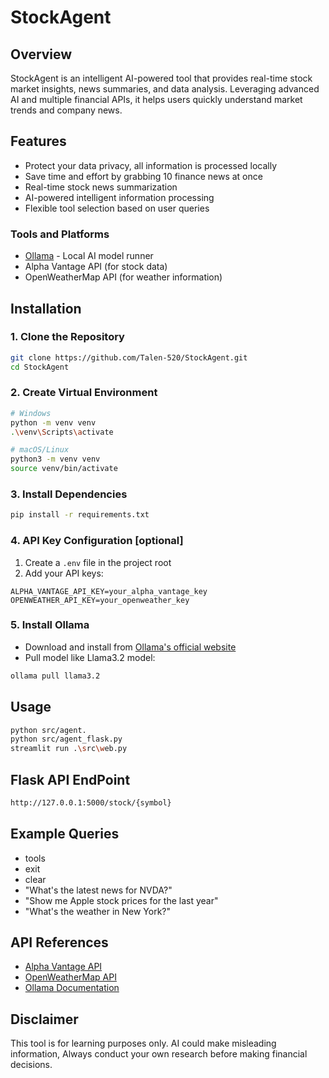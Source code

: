 # StockAgent 

## Overview
StockAgent is an intelligent AI-powered tool that provides real-time stock market insights, news summaries, and data analysis. Leveraging advanced AI and multiple financial APIs, it helps users quickly understand market trends and company news.

## Features 
- Protect your data privacy, all information is processed locally
- Save time and effort by grabbing 10 finance news at once
- Real-time stock news summarization
- AI-powered intelligent information processing
- Flexible tool selection based on user queries

### Tools and Platforms
- [Ollama](https://ollama.com/) - Local AI model runner
- Alpha Vantage API (for stock data)
- OpenWeatherMap API (for weather information)

## Installation 

### 1. Clone the Repository
```bash
git clone https://github.com/Talen-520/StockAgent.git
cd StockAgent
```

### 2. Create Virtual Environment
```bash
# Windows
python -m venv venv
.\venv\Scripts\activate

# macOS/Linux
python3 -m venv venv
source venv/bin/activate
```

### 3. Install Dependencies
```bash
pip install -r requirements.txt
```

### 4. API Key Configuration [optional]
1. Create a `.env` file in the project root
2. Add your API keys:
```
ALPHA_VANTAGE_API_KEY=your_alpha_vantage_key
OPENWEATHER_API_KEY=your_openweather_key
```

### 5. Install Ollama
- Download and install from [Ollama's official website](https://ollama.com/)
- Pull model like Llama3.2 model:
```bash
ollama pull llama3.2
```

## Usage 
```bash
python src/agent.
python src/agent_flask.py
streamlit run .\src\web.py
```
## Flask API EndPoint
```bash
http://127.0.0.1:5000/stock/{symbol}
```
## Example Queries 
- tools
- exit
- clear
- "What's the latest news for NVDA?"
- "Show me Apple stock prices for the last year"
- "What's the weather in New York?"

## API References 
- [Alpha Vantage API](https://www.alphavantage.co/documentation/)
- [OpenWeatherMap API](https://openweathermap.org/api)
- [Ollama Documentation](https://github.com/ollama/ollama)

## Disclaimer 
This tool is for learning purposes only. AI could make misleading information, Always conduct your own research before making financial decisions.
